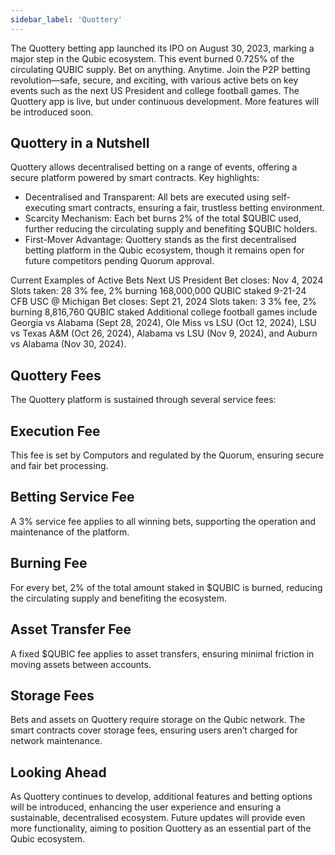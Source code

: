 ```yaml
---
sidebar_label: 'Quottery'
---
```


The Quottery betting app launched its IPO on August 30, 2023, marking a major step in the Qubic ecosystem. This event burned 0.725% of the circulating QUBIC supply.
Bet on anything. Anytime. Join the P2P betting revolution—safe, secure, and exciting, with various active bets on key events such as the next US President and college football games.
The Quottery app is live, but under continuous development. More features will be introduced soon. 

## Quottery in a Nutshell

Quottery allows decentralised betting on a range of events, offering a secure platform powered by smart contracts.
Key highlights:
 - Decentralised and Transparent: All bets are executed using self-executing smart contracts, ensuring a fair, trustless betting environment.
 - Scarcity Mechanism: Each bet burns 2% of the total $QUBIC used, further reducing the circulating supply and benefiting $QUBIC holders. 
 - First-Mover Advantage: Quottery stands as the first decentralised betting platform in the Qubic ecosystem, though it remains open for future competitors pending Quorum approval. 

Current Examples of Active Bets
Next US President
Bet closes: Nov 4, 2024
Slots taken: 28
3% fee, 2% burning
168,000,000 QUBIC staked
9-21-24 CFB USC @ Michigan
Bet closes: Sept 21, 2024
Slots taken: 3
3% fee, 2% burning
8,816,760 QUBIC staked
Additional college football games include Georgia vs Alabama (Sept 28, 2024), Ole Miss vs LSU (Oct 12, 2024), LSU vs Texas A&M (Oct 26, 2024), Alabama vs LSU (Nov 9, 2024), and Auburn vs Alabama (Nov 30, 2024).

## Quottery Fees

The Quottery platform is sustained through several service fees:

## Execution Fee

This fee is set by Computors and regulated by the Quorum, ensuring secure and fair bet processing. 

## Betting Service Fee

A 3% service fee applies to all winning bets, supporting the operation and maintenance of the platform. 

## Burning Fee

For every bet, 2% of the total amount staked in $QUBIC is burned, reducing the circulating supply and benefiting the ecosystem.

## Asset Transfer Fee
A fixed $QUBIC fee applies to asset transfers, ensuring minimal friction in moving assets between accounts. 

## Storage Fees
Bets and assets on Quottery require storage on the Qubic network. The smart contracts cover storage fees, ensuring users aren’t charged for network maintenance. 

## Looking Ahead

As Quottery continues to develop, additional features and betting options will be introduced, enhancing the user experience and ensuring a sustainable, decentralised ecosystem. Future updates will provide even more functionality, aiming to position Quottery as an essential part of the Qubic ecosystem.